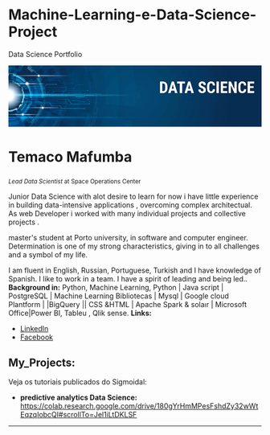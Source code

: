 # Machine-Learning-e-Data-Science-Project
Data Science Portfolio

<p align="center">
  <img src="banner.png" >
</p>

# Temaco Mafumba
<sub>*Lead Data Scientist* at Space Operations Center</sub>

Junior Data Science with alot desire to learn for now i have little experience in building data-intensive applications , overcoming complex architectual. As web Developer i worked with many individual projects and collective projects .

master's student at Porto university, in  software and computer engineer.
Determination is one of my strong characteristics, giving in to all challenges and a symbol of my life.

I am fluent in English, Russian, Portuguese, Turkish and I have knowledge of Spanish. I like to work in a team. I have a spirit of leading and being led..
**Background in:** Python, Machine Learning, Python | Java script |
PostgreSQL | Machine Learning
Bibliotecas | Mysql | Google
cloud Plantform | |BigQuery ||
CSS &HTML | Apache Spark &
solaır | Microsoft Office|Power BI, Tableu , Qlik sense.
**Links:**

* [LinkedIn](linkedin.com/in/temaco-mafumba)
* [Facebook](https://www.facebook.com/rui.mafumba)


## My_Projects:
Veja os tutoriais publicados do Sigmoidal:

* **predictive analytics Data Science:** https://colab.research.google.com/drive/180gYrHmMPesFshdZy32wWtEqzqIobcQI#scrollTo=Jel1iLtDKLSF


---
